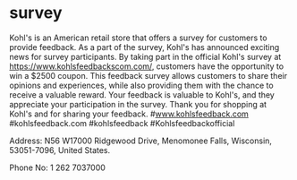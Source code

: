 # survey
Kohl's is an American retail store that offers a survey for customers to provide feedback. As a part of the survey, Kohl's has announced exciting news for survey participants. By taking part in the official Kohl's survey at https://www.kohlsfeedbackscom.com/, customers have the opportunity to win a $2500 coupon. This feedback survey allows customers to share their opinions and experiences, while also providing them with the chance to receive a valuable reward. Your feedback is valuable to Kohl's, and they appreciate your participation in the survey. Thank you for shopping at Kohl's and for sharing your feedback.
#www.kohlsfeedback.com #kohlsfeedback.com #kohlsfeedback #Kohlsfeedbackofficial 

Address:  N56 W17000 Ridgewood Drive, Menomonee Falls, Wisconsin, 53051-7096, United States.

Phone No: 1 262 7037000
